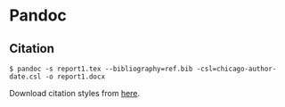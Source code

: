 # Pandoc

## Citation
```terminal
$ pandoc -s report1.tex --bibliography=ref.bib -csl=chicago-author-date.csl -o report1.docx
```
Download citation styles from [here](https://github.com/citation-style-language/styles).
